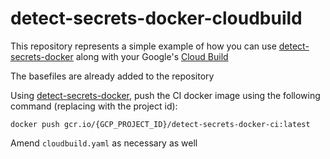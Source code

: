 
# detect-secrets-docker-cloudbuild

This repository represents a simple example of how you can use [detect-secrets-docker](https://github.com/Weiyuan-Lane/detect-secrets-docker) along with your Google's [Cloud Build](https://cloud.google.com/cloud-build)

The basefiles are already added to the repository

Using [detect-secrets-docker](https://github.com/Weiyuan-Lane/detect-secrets-docker), push the CI docker image using the following command (replacing with the project id):

```
docker push gcr.io/{GCP_PROJECT_ID}/detect-secrets-docker-ci:latest
```

Amend `cloudbuild.yaml` as necessary as well

